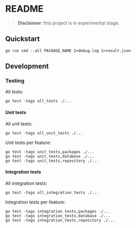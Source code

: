 # README

> **Disclaimer**: this project is in experimental stage.

## Quickstart

```shell
go run cmd --all PACKAGE_NAME 2>debug.log 1>result.json
```

## Development

### Testing

All tests:

```
go test -tags all_tests ./...
```

#### Unit tests

All unit tests:

```
go test -tags all_unit_tests ./...
```

Unit tests per feature:

```
go test -tags unit_tests,packages ./...
go test -tags unit_tests,database ./...
go test -tags unit_tests,repository ./...
```

#### Integration tests

All integration tests:

```
go test -tags all_integration_tests ./...
```

Integration tests per feature:

```
go test -tags integration_tests,packages ./...
go test -tags integration_tests,database ./...
go test -tags integration_tests,repository ./...
```


